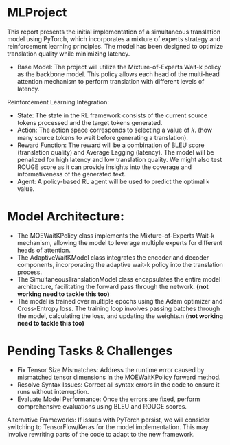# MLProject
This report presents the initial implementation of a simultaneous translation model using PyTorch, which incorporates a mixture of experts strategy and reinforcement learning principles. The model has been designed to optimize translation quality while minimizing latency.

* Base Model: The project will utilize the Mixture-of-Experts Wait-k policy as the backbone model. This policy allows each head of the multi-head attention mechanism to perform translation with different levels of latency.

Reinforcement Learning Integration:

* State: The state in the RL framework consists of the current source tokens processed and the target tokens generated.
* Action: The action space corresponds to selecting a value of 𝑘. (how many source tokens to wait before generating a translation).
* Reward Function: The reward will be a combination of BLEU score (translation quality) and Average Lagging (latency). The model will be penalized for high latency and low translation quality. We might also test ROUGE score as it can provide insights into the coverage and informativeness of the generated text.
* Agent: A policy-based RL agent will be used to predict the optimal k value. 

# Model Architecture:
* The MOEWaitKPolicy class implements the Mixture-of-Experts Wait-k mechanism, allowing the model to leverage multiple experts for different heads of attention.
* The AdaptiveWaitKModel class integrates the encoder and decoder components, incorporating the adaptive wait-k policy into the translation process.
* The SimultaneousTranslationModel class encapsulates the entire model architecture, facilitating the forward pass through the network. **(not working need to tackle this too)**
* The model is trained over multiple epochs using the Adam optimizer and Cross-Entropy loss. The training loop involves passing batches through the model, calculating the loss, and updating the weights.n **(not working need to tackle this too)**

# Pending Tasks & Challenges
* Fix Tensor Size Mismatches: Address the runtime error caused by mismatched tensor dimensions in the MOEWaitKPolicy forward method.
* Resolve Syntax Issues: Correct all syntax errors in the code to ensure it runs without interruption.
* Evaluate Model Performance: Once the errors are fixed, perform comprehensive evaluations using BLEU and ROUGE scores.

Alternative Frameworks: If issues with PyTorch persist, we will consider switching to TensorFlow/Keras for the model implementation. This may involve rewriting parts of the code to adapt to the new framework.
